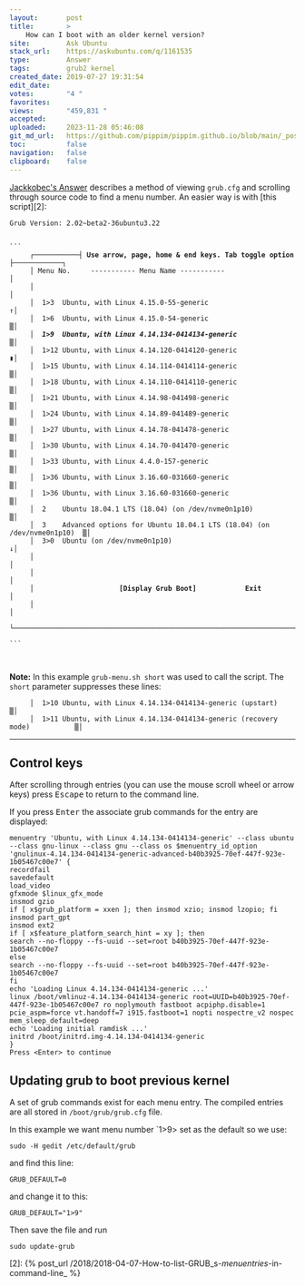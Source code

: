 ```yaml
---
layout:       post
title:        >
    How can I boot with an older kernel version?
site:         Ask Ubuntu
stack_url:    https://askubuntu.com/q/1161535
type:         Answer
tags:         grub2 kernel
created_date: 2019-07-27 19:31:54
edit_date:    
votes:        "4 "
favorites:    
views:        "459,831 "
accepted:     
uploaded:     2023-11-28 05:46:08
git_md_url:   https://github.com/pippim/pippim.github.io/blob/main/_posts/2019/2019-07-27-How-can-I-boot-with-an-older-kernel-version_.md
toc:          false
navigation:   false
clipboard:    false
---
```


[Jackkobec's Answer][1] describes a method of viewing `grub.cfg` and scrolling through source code to find a menu number. An easier way is with [this script][2]:

<pre><code>Grub Version: 2.02~beta2-36ubuntu3.22


``` 
     ┌───────────┤ <b>Use arrow, page, home & end keys. Tab toggle option</b> ├────────────┐
     │ Menu No.     ----------- Menu Name -----------                               │ 
     │                                                                              │ 
     │  1>3  Ubuntu, with Linux 4.15.0-55-generic                                  ↑│ 
     │  1>6  Ubuntu, with Linux 4.15.0-54-generic                                  ▒│ 
     │  <b><em>1>9  Ubuntu, with Linux 4.14.134-0414134-generic                           </em></b>▒│ 
     │  1>12 Ubuntu, with Linux 4.14.120-0414120-generic                           ▮│ 
     │  1>15 Ubuntu, with Linux 4.14.114-0414114-generic                           ▒│ 
     │  1>18 Ubuntu, with Linux 4.14.110-0414110-generic                           ▒│ 
     │  1>21 Ubuntu, with Linux 4.14.98-041498-generic                             ▒│ 
     │  1>24 Ubuntu, with Linux 4.14.89-041489-generic                             ▒│ 
     │  1>27 Ubuntu, with Linux 4.14.78-041478-generic                             ▒│ 
     │  1>30 Ubuntu, with Linux 4.14.70-041470-generic                             ▒│ 
     │  1>33 Ubuntu, with Linux 4.4.0-157-generic                                  ▒│ 
     │  1>36 Ubuntu, with Linux 3.16.60-031660-generic                             ▒│ 
     │  1>36 Ubuntu, with Linux 3.16.60-031660-generic                             ▒│ 
     │  2    Ubuntu 18.04.1 LTS (18.04) (on /dev/nvme0n1p10)                       ▒│ 
     │  3    Advanced options for Ubuntu 18.04.1 LTS (18.04) (on /dev/nvme0n1p10)  ▒│ 
     │  3>0  Ubuntu (on /dev/nvme0n1p10)                                           ↓│ 
     │                                                                              │ 
     │                                                                              │ 
     │                     <b>[Display Grub Boot]            Exit</b>                      │ 
     │                                                                              │ 
     └──────────────────────────────────────────────────────────────────────────────┘ 
                                                                                      
```


</code></pre>

**Note:** In this example `grub-menu.sh short` was used to call the script. The `short` parameter suppresses these lines:

``` 
     │  1>10 Ubuntu, with Linux 4.14.134-0414134-generic (upstart)                 ▒│ 
     │  1>11 Ubuntu, with Linux 4.14.134-0414134-generic (recovery mode)           ▒│ 
```


----------

## Control keys

After scrolling through entries (you can use the mouse scroll wheel or arrow keys) press <kbd>Escape</kbd> to return to the command line.

If you press <kbd>Enter</kbd> the associate grub commands for the entry are displayed:

``` 
menuentry 'Ubuntu, with Linux 4.14.134-0414134-generic' --class ubuntu --class gnu-linux --class gnu --class os $menuentry_id_option 'gnulinux-4.14.134-0414134-generic-advanced-b40b3925-70ef-447f-923e-1b05467c00e7' {
recordfail
savedefault
load_video
gfxmode $linux_gfx_mode
insmod gzio
if [ x$grub_platform = xxen ]; then insmod xzio; insmod lzopio; fi
insmod part_gpt
insmod ext2
if [ x$feature_platform_search_hint = xy ]; then
search --no-floppy --fs-uuid --set=root b40b3925-70ef-447f-923e-1b05467c00e7
else
search --no-floppy --fs-uuid --set=root b40b3925-70ef-447f-923e-1b05467c00e7
fi
echo 'Loading Linux 4.14.134-0414134-generic ...'
linux /boot/vmlinuz-4.14.134-0414134-generic root=UUID=b40b3925-70ef-447f-923e-1b05467c00e7 ro noplymouth fastboot acpiphp.disable=1 pcie_aspm=force vt.handoff=7 i915.fastboot=1 nopti nospectre_v2 nospec mem_sleep_default=deep
echo 'Loading initial ramdisk ...'
initrd /boot/initrd.img-4.14.134-0414134-generic
}
Press <Enter> to continue
```

## Updating grub to boot previous kernel

A set of grub commands exist for each menu entry. The compiled entries are all stored in `/boot/grub/grub.cfg` file.

In this example we want menu number `1>9> set as the default so we use:

``` 
sudo -H gedit /etc/default/grub
```

and find this line:

``` 
GRUB_DEFAULT=0
```

and change it to this:

``` 
GRUB_DEFAULT="1>9"
```

Then save the file and run

``` 
sudo update-grub
```

  [1]: https://askubuntu.com/a/1097697/307523
  [2]: {% post_url /2018/2018-04-07-How-to-list-GRUB_s-_menuentries_-in-command-line_ %}

